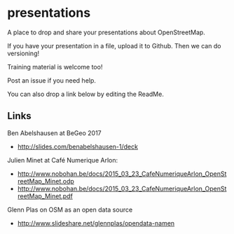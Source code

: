 # presentations
A place to drop and share your presentations about OpenStreetMap. 

If you have your presentation in a file, upload it to Github. Then we can do versioning!

Training material is welcome too!

Post an issue if you need help.

You can also drop a link below by editing the ReadMe.


## Links ##
Ben Abelshausen at BeGeo 2017
- http://slides.com/benabelshausen-1/deck

Julien Minet at Café Numerique Arlon:
- http://www.nobohan.be/docs/2015_03_23_CafeNumeriqueArlon_OpenStreetMap_Minet.odp
- http://www.nobohan.be/docs/2015_03_23_CafeNumeriqueArlon_OpenStreetMap_Minet.pdf
 
Glenn Plas on OSM as an open data source
 - http://www.slideshare.net/glennplas/opendata-namen
